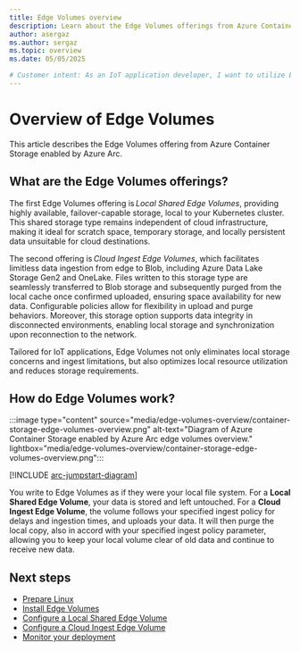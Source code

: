```yaml
---
title: Edge Volumes overview
description: Learn about the Edge Volumes offerings from Azure Container Storage enabled by Azure Arc.
author: asergaz
ms.author: sergaz
ms.topic: overview
ms.date: 05/05/2025

# Customer intent: As an IoT application developer, I want to utilize Edge Volumes for data storage and ingestion, so that I can optimize local resource utilization and manage data effectively in disconnected environments.
---
```


# Overview of Edge Volumes

This article describes the Edge Volumes offering from Azure Container Storage enabled by Azure Arc. 

## What are the Edge Volumes offerings?

The first Edge Volumes offering is *Local Shared Edge Volumes*, providing highly available, failover-capable storage, local to your Kubernetes cluster. This shared storage type remains independent of cloud infrastructure, making it ideal for scratch space, temporary storage, and locally persistent data unsuitable for cloud destinations. 

The second offering is *Cloud Ingest Edge Volumes*, which facilitates limitless data ingestion from edge to Blob, including Azure Data Lake Storage Gen2 and OneLake. Files written to this storage type are seamlessly transferred to Blob storage and subsequently purged from the local cache once confirmed uploaded, ensuring space availability for new data. Configurable policies allow for flexibility in upload and purge behaviors. Moreover, this storage option supports data integrity in disconnected environments, enabling local storage and synchronization upon reconnection to the network.

Tailored for IoT applications, Edge Volumes not only eliminates local storage concerns and ingest limitations, but also optimizes local resource utilization and reduces storage requirements.

## How do Edge Volumes work?

:::image type="content" source="media/edge-volumes-overview/container-storage-edge-volumes-overview.png" alt-text="Diagram of Azure Container Storage enabled by Azure Arc edge volumes overview." lightbox="media/edge-volumes-overview/container-storage-edge-volumes-overview.png":::

[!INCLUDE [arc-jumpstart-diagram](~/reusable-content/ce-skilling/azure/includes/arc-jumpstart-diagram.md)]

You write to Edge Volumes as if they were your local file system. For a **Local Shared Edge Volume**, your data is stored and left untouched. For a **Cloud Ingest Edge Volume**, the volume follows your specified ingest policy for delays and ingestion times, and uploads your data. It will then purge the local copy, also in accord with your specified ingest policy parameter, allowing you to keep your local volume clear of old data and continue to receive new data.

## Next steps

- [Prepare Linux](prepare-linux-edge-volumes.md)
- [Install Edge Volumes](install-edge-volumes.md)
- [Configure a Local Shared Edge Volume](local-shared-edge-volumes.md)
- [Configure a Cloud Ingest Edge Volume](cloud-ingest-edge-volume-configuration.md)
- [Monitor your deployment](monitor-deployment-edge-volumes.md)